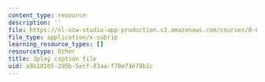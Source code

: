 ```yaml
---
content_type: resource
description: ''
file: https://ol-ocw-studio-app-production.s3.amazonaws.com/courses/8-01sc-classical-mechanics-fall-2016/a9b18105295b5ecf83aaf78e71e78b1c_2tSUT6HDeaw.vtt
file_type: application/x-subrip
learning_resource_types: []
resourcetype: Other
title: 3play caption file
uid: a9b18105-295b-5ecf-83aa-f78e71e78b1c
---
```

